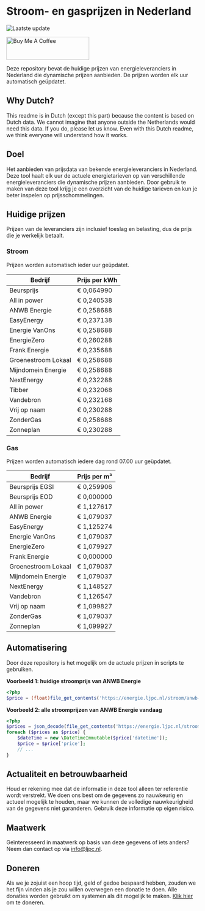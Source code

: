# Stroom- en gasprijzen in Nederland

![Laatste update](https://img.shields.io/badge/laatste%20update-2024--03--17%2000%3A00%20CET-brightgreen)

<a href="https://www.buymeacoffee.com/Lars-" target="_blank"><img src="https://cdn.buymeacoffee.com/buttons/v2/default-orange.png" alt="Buy Me A Coffee" height="60" style="height: 60px !important;width: 217px !important;" ></a>

Deze repository bevat de huidige prijzen van energieleveranciers in Nederland die dynamische prijzen aanbieden. De prijzen worden elk uur automatisch geüpdatet.

## Why Dutch?

This readme is in Dutch (except this part) because the content is based on Dutch data. We cannot imagine that anyone outside the Netherlands would need this data. If you do, please let us know. Even with this Dutch readme, we think
everyone will understand how it works.

## Doel

Het aanbieden van prijsdata van bekende energieleveranciers in Nederland. Deze tool haalt elk uur de actuele energietarieven op van verschillende energieleveranciers die dynamische prijzen aanbieden. Door gebruik te maken van deze tool
krijg je een overzicht van de huidige tarieven en kun je beter inspelen op prijsschommelingen.

## Huidige prijzen

Prijzen van de leveranciers zijn inclusief toeslag en belasting, dus de prijs die je werkelijk betaalt.

### Stroom

Prijzen worden automatisch ieder uur geüpdatet.

 Bedrijf | Prijs per kWh 
---------|---------------
Beursprijs | € 0,064990
All in power | € 0,240538
ANWB Energie | € 0,258688
EasyEnergy | € 0,237138
Energie VanOns | € 0,258688
EnergieZero | € 0,260288
Frank Energie | € 0,235688
Groenestroom Lokaal | € 0,258688
Mijndomein Energie | € 0,258688
NextEnergy | € 0,232288
Tibber | € 0,232068
Vandebron | € 0,232168
Vrij op naam | € 0,230288
ZonderGas | € 0,258688
Zonneplan | € 0,230288


### Gas

Prijzen worden automatisch iedere dag rond 07.00 uur geüpdatet.

 Bedrijf | Prijs per m³ 
---------|--------------
Beursprijs EGSI | € 0,259906
Beursprijs EOD | € 0,000000
All in power | € 1,127617
ANWB Energie | € 1,079037
EasyEnergy | € 1,125274
Energie VanOns | € 1,079037
EnergieZero | € 1,079927
Frank Energie | € 0,000000
Groenestroom Lokaal | € 1,079037
Mijndomein Energie | € 1,079037
NextEnergy | € 1,148527
Vandebron | € 1,126547
Vrij op naam | € 1,099827
ZonderGas | € 1,079037
Zonneplan | € 1,099927


## Automatisering

Door deze repository is het mogelijk om de actuele prijzen in scripts te gebruiken.

**Voorbeeld 1: huidige stroomprijs van ANWB Energie**

```php
<?php
$price = (float)file_get_contents('https://energie.ljpc.nl/stroom/anwb-energie-nu.txt');

```

**Voorbeeld 2: alle stroomprijzen van ANWB Energie vandaag**

```php
<?php
$prices = json_decode(file_get_contents('https://energie.ljpc.nl/stroom/all-in-power-vandaag.json'),true);
foreach ($prices as $price) {
    $dateTime = new \DateTimeImmutable($price['datetime']);
    $price = $price['price'];
    // ...
}
```

## Actualiteit en betrouwbaarheid

Houd er rekening mee dat de informatie in deze tool alleen ter referentie wordt verstrekt. We doen ons best om de gegevens zo nauwkeurig en actueel mogelijk te houden, maar we kunnen de volledige nauwkeurigheid van de gegevens niet
garanderen. Gebruik deze informatie op eigen risico.

## Maatwerk

Geïnteresseerd in maatwerk op basis van deze gegevens of iets anders? Neem dan contact op
via [info@ljpc.nl](mailto:info@ljpc.nl?subject=Energie%20prijzen).

## Doneren

Als we je zojuist een hoop tijd, geld of gedoe bespaard hebben, zouden we het fijn vinden als je zou willen overwegen een
donatie te doen. Alle donaties worden gebruikt om systemen als dit mogelijk te
maken. [Klik hier](https://www.buymeacoffee.com/Lars-) om te doneren.
